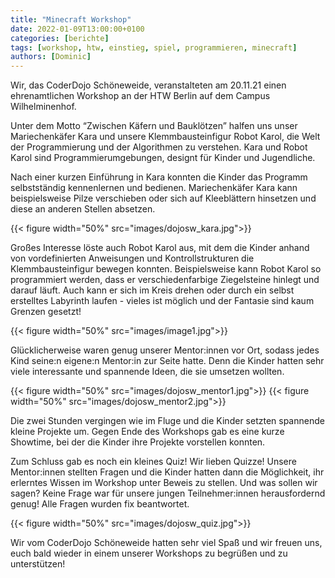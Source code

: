 ```yaml
---
title: "Minecraft Workshop"
date: 2022-01-09T13:00:00+0100
categories: [berichte]
tags: [workshop, htw, einstieg, spiel, programmieren, minecraft]
authors: [Dominic]
---
```


Wir, das CoderDojo Schöneweide, veranstalteten am 20.11.21 einen ehrenamtlichen Workshop an der HTW Berlin auf dem Campus Wilhelminenhof. 

Unter dem Motto “Zwischen Käfern und Bauklötzen” halfen uns unser Mariechenkäfer Kara und unsere Klemmbausteinfigur Robot Karol, die Welt der Programmierung und der Algorithmen zu verstehen. Kara und Robot Karol sind Programmierumgebungen, designt für Kinder und Jugendliche.

Nach einer kurzen Einführung in Kara konnten die Kinder das Programm selbstständig kennenlernen und bedienen. Mariechenkäfer Kara kann beispielsweise Pilze verschieben oder sich auf Kleeblättern hinsetzen und diese an anderen Stellen absetzen.

{{< figure width="50%" src="images/dojosw_kara.jpg">}}

Großes Interesse löste auch Robot Karol aus, mit dem die Kinder anhand von vordefinierten Anweisungen und Kontrollstrukturen die Klemmbausteinfigur bewegen konnten. Beispielsweise kann Robot Karol so programmiert werden, dass er verschiedenfarbige Ziegelsteine hinlegt und darauf läuft. Auch kann er sich im Kreis drehen oder durch ein selbst erstelltes Labyrinth laufen - vieles ist möglich und der Fantasie sind kaum Grenzen gesetzt!

{{< figure width="50%" src="images/image1.jpg">}}

Glücklicherweise waren genug unserer Mentor:innen vor Ort, sodass jedes Kind seine:n eigene:n Mentor:in zur Seite hatte. Denn die Kinder hatten sehr viele interessante und spannende Ideen, die sie umsetzen wollten.

{{< figure width="50%" src="images/dojosw_mentor1.jpg">}}
{{< figure width="50%" src="images/dojosw_mentor2.jpg">}}

Die zwei Stunden vergingen wie im Fluge und die Kinder setzten spannende kleine Projekte um. Gegen Ende des Workshops gab es eine kurze Showtime, bei der die Kinder ihre Projekte vorstellen konnten.

Zum Schluss gab es noch ein kleines Quiz! Wir lieben Quizze! Unsere Mentor:innen stellten Fragen und die Kinder hatten dann die Möglichkeit, ihr erlerntes Wissen im Workshop unter Beweis zu stellen. Und was sollen wir sagen? Keine Frage war für unsere jungen Teilnehmer:innen herausfordernd genug! Alle Fragen wurden fix beantwortet.

{{< figure width="50%" src="images/dojosw_quiz.jpg">}}

Wir vom CoderDojo Schöneweide hatten sehr viel Spaß und wir freuen uns, euch bald wieder in einem unserer Workshops zu begrüßen und zu unterstützen!
